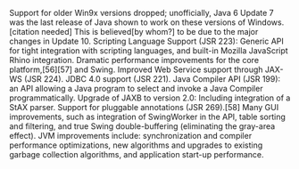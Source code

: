Support for older Win9x versions dropped; unofficially, Java 6 Update 7 was the last release of Java shown to work on these versions of Windows.[citation needed] This is believed[by whom?] to be due to the major changes in Update 10.
Scripting Language Support (JSR 223): Generic API for tight integration with scripting languages, and built-in Mozilla JavaScript Rhino integration.
Dramatic performance improvements for the core platform,[56][57] and Swing.
Improved Web Service support through JAX-WS (JSR 224).
JDBC 4.0 support (JSR 221).
Java Compiler API (JSR 199): an API allowing a Java program to select and invoke a Java Compiler programmatically.
Upgrade of JAXB to version 2.0: Including integration of a StAX parser.
Support for pluggable annotations (JSR 269).[58]
Many GUI improvements, such as integration of SwingWorker in the API, table sorting and filtering, and true Swing double-buffering (eliminating the gray-area effect).
JVM improvements include: synchronization and compiler performance optimizations, new algorithms and upgrades to existing garbage collection algorithms, and application start-up performance.